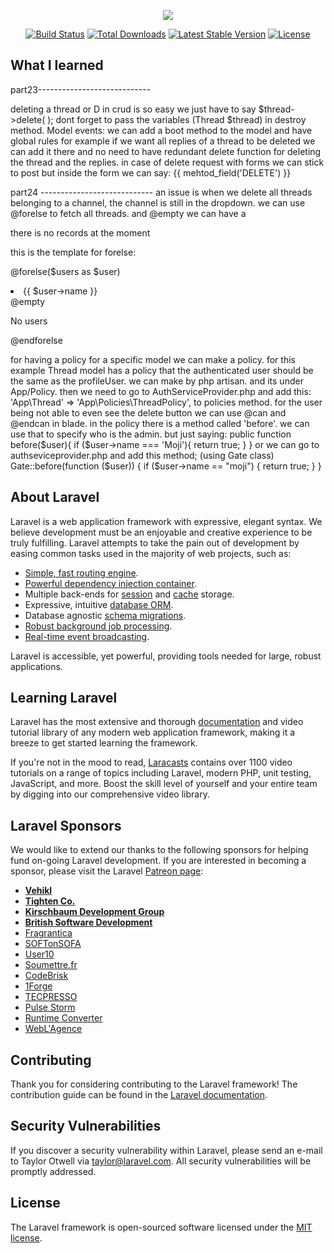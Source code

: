 <p align="center"><img src="https://laravel.com/assets/img/components/logo-laravel.svg"></p>

<p align="center">
<a href="https://travis-ci.org/laravel/framework"><img src="https://travis-ci.org/laravel/framework.svg" alt="Build Status"></a>
<a href="https://packagist.org/packages/laravel/framework"><img src="https://poser.pugx.org/laravel/framework/d/total.svg" alt="Total Downloads"></a>
<a href="https://packagist.org/packages/laravel/framework"><img src="https://poser.pugx.org/laravel/framework/v/stable.svg" alt="Latest Stable Version"></a>
<a href="https://packagist.org/packages/laravel/framework"><img src="https://poser.pugx.org/laravel/framework/license.svg" alt="License"></a>
</p>

## What I learned

part23----------------------------

deleting a thread or D in crud is so easy we just have to say $thread->delete( );
dont forget to pass the variables (Thread $thread) in destroy method.
Model events: we can add a boot method to the model and have global rules for example if we want all replies of a thread to be deleted we can add it there and no need to have redundant delete function for deleting the thread and the replies.
in case of delete request with forms we can stick to post but inside the form we can say: {{ mehtod_field('DELETE') }}

part24 ----------------------------
an issue is when we delete all threads belonging to a channel, the channel is still in the dropdown.
we can use @forelse to fetch all threads. and @empty we can have a <P>there is no records at the moment </p>
this is the template for forelse:

@forelse($users as $user)
    <li>{{ $user->name }}</li>
@empty
    <p>No users</p>
@endforelse

for having a policy for a specific model we can make a policy. for this example Thread model has a policy that the authenticated user should be the same as the profileUser. we can make by php artisan.
and its under App/Policy.
then we need to go to AuthServiceProvider.php and add this: 'App\Thread' => 'App\Policies\ThreadPolicy', to policies method.
for the user being not able to even see the delete button we can use @can   and @endcan  in blade.
in the policy there is a method called 'before'. we can use that to specify who is the admin. but just saying:
  public function before($user){
        if ($user->name === 'Moji'){
          return true;
        }
    }
or we can go to authseviceprovider.php and add this method; (using Gate class)
Gate::before(function ($user)) {
          if ($user->name == "moji") {
            return true;
          }
        }


## About Laravel

Laravel is a web application framework with expressive, elegant syntax. We believe development must be an enjoyable and creative experience to be truly fulfilling. Laravel attempts to take the pain out of development by easing common tasks used in the majority of web projects, such as:

- [Simple, fast routing engine](https://laravel.com/docs/routing).
- [Powerful dependency injection container](https://laravel.com/docs/container).
- Multiple back-ends for [session](https://laravel.com/docs/session) and [cache](https://laravel.com/docs/cache) storage.
- Expressive, intuitive [database ORM](https://laravel.com/docs/eloquent).
- Database agnostic [schema migrations](https://laravel.com/docs/migrations).
- [Robust background job processing](https://laravel.com/docs/queues).
- [Real-time event broadcasting](https://laravel.com/docs/broadcasting).

Laravel is accessible, yet powerful, providing tools needed for large, robust applications.

## Learning Laravel

Laravel has the most extensive and thorough [documentation](https://laravel.com/docs) and video tutorial library of any modern web application framework, making it a breeze to get started learning the framework.

If you're not in the mood to read, [Laracasts](https://laracasts.com) contains over 1100 video tutorials on a range of topics including Laravel, modern PHP, unit testing, JavaScript, and more. Boost the skill level of yourself and your entire team by digging into our comprehensive video library.

## Laravel Sponsors

We would like to extend our thanks to the following sponsors for helping fund on-going Laravel development. If you are interested in becoming a sponsor, please visit the Laravel [Patreon page](https://patreon.com/taylorotwell):

- **[Vehikl](https://vehikl.com/)**
- **[Tighten Co.](https://tighten.co)**
- **[Kirschbaum Development Group](https://kirschbaumdevelopment.com)**
- **[British Software Development](https://www.britishsoftware.co)**
- [Fragrantica](https://www.fragrantica.com)
- [SOFTonSOFA](https://softonsofa.com/)
- [User10](https://user10.com)
- [Soumettre.fr](https://soumettre.fr/)
- [CodeBrisk](https://codebrisk.com)
- [1Forge](https://1forge.com)
- [TECPRESSO](https://tecpresso.co.jp/)
- [Pulse Storm](http://www.pulsestorm.net/)
- [Runtime Converter](http://runtimeconverter.com/)
- [WebL'Agence](https://weblagence.com/)

## Contributing

Thank you for considering contributing to the Laravel framework! The contribution guide can be found in the [Laravel documentation](https://laravel.com/docs/contributions).




## Security Vulnerabilities

If you discover a security vulnerability within Laravel, please send an e-mail to Taylor Otwell via [taylor@laravel.com](mailto:taylor@laravel.com). All security vulnerabilities will be promptly addressed.

## License

The Laravel framework is open-sourced software licensed under the [MIT license](https://opensource.org/licenses/MIT).
